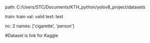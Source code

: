 

path: C:/Users/STC/Documents/KTH_python/yolov8_project/datasets

train: train
val: valid
test: test

nc: 2
names: ['cigarette', 'person']



#Dataset is link for Kaggle

